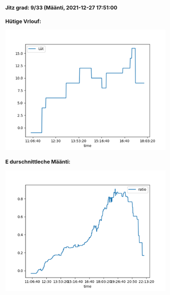 ### Jitz grad: 9/33 (Määnti, 2021-12-27 17:51:00

### Hütige Vrlouf:
![Graph](Today.png)

### E durschnittleche Määnti:
![Graph](Määnti.png)